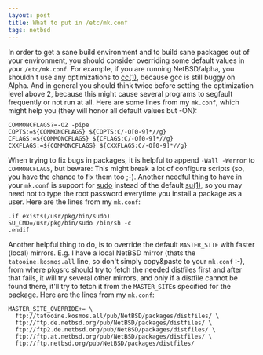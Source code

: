 ```yaml
---
layout: post
title: What to put in /etc/mk.conf
tags: netbsd
---
```


In order to get a sane build environment and to build sane packages out of your environment, you should consider overriding some default
values in your `/etc/mk.conf`. For example, if you are running NetBSD/alpha, you shouldn't use any optimizations to
[cc(1)](http://www.tac.eu.org/cgi-bin/man-cgi?cc+1+NetBSD-current), because
gcc is still buggy on Alpha. And in general you should think twice before setting the optimization level above 2, because this might cause
several programs to segfault frequently or not run at all. Here are some lines from my `mk.conf`, which might help you
(they will honor all default values but -ON):

```make
COMMONCFLAGS?=-O2 -pipe
COPTS:=${COMMONCFLAGS} ${COPTS:C/-O[0-9]*//g}
CFLAGS:=${COMMONCFLAGS} ${CFLAGS:C/-O[0-9]*//g}
CXXFLAGS:=${COMMONCFLAGS} ${CXXFLAGS:C/-O[0-9]*//g}
```

When trying to fix bugs in packages, it is helpful to append `-Wall -Werror` to `COMMONCFLAGS`, but beware: This might
break a lot of configure scripts (so, you have the chance to fix them too ;-). Another needful thing to have in your `mk.conf` is support
for [sudo](ftp://ftp.netbsd.org/pub/NetBSD-current/pkgsrc/security/sudo/README.html) instead of the default
[su(1)](http://www.tac.eu.org/cgi-bin/man-cgi?su+1+NetBSD-current), so you may need not to type the root password everytime you install a
package as a user. Here are the lines from my `mk.conf`:

```make
.if exists(/usr/pkg/bin/sudo)
SU_CMD=/usr/pkg/bin/sudo /bin/sh -c
.endif
```

Another helpful thing to do, is to override the default `MASTER_SITE` with faster (local) mirrors. E.g. I have a local NetBSD mirror
(thats the `tatooine.kosmos.all` line, so don't simply copy&paste to your `mk.conf` :-),
from where pkgsrc should try to fetch the needed distfiles first and after that fails, it will try several other mirrors, and only if a distfile cannot
be found there, it'll try to fetch it from the `MASTER_SITE`s specified for the package. Here are the lines from my `mk.conf`:

```make
MASTER_SITE_OVERRIDE+= \
  ftp://tatooine.kosmos.all/pub/NetBSD/packages/distfiles/ \
  ftp://ftp.de.netbsd.org/pub/NetBSD/packages/distfiles/ \
  ftp://ftp2.de.netbsd.org/pub/NetBSD/packages/distfiles/ \
  ftp://ftp.at.netbsd.org/pub/NetBSD/packages/distfiles/ \
  ftp://ftp.netbsd.org/pub/NetBSD/packages/distfiles/
```
